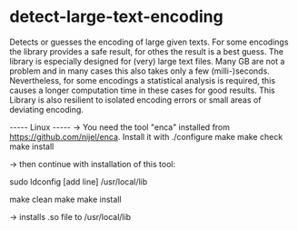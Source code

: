 # detect-large-text-encoding
Detects or guesses the encoding of large given texts. For some encodings the library provides a safe result, for othes the result is a best guess.
The library is especially designed for (very) large text files. Many GB are not a problem and in many cases this also takes only a few (milli-)seconds. Nevertheless, for some encodings a statistical analysis is required, this causes a longer computation time in these cases for good results.
This Library is also resilient to isolated encoding errors or small areas of deviating encoding. 




----- Linux  -----
-> You need the tool "enca" installed from https://github.com/nijel/enca. Install it with
./configure
make 
make check
make install

-> then continue with installation of this tool:

sudo ldconfig
[add line] /usr/local/lib

make clean
make 
make install

-> installs .so file to /usr/local/lib
